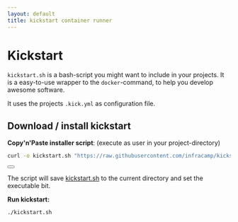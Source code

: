 ```yaml
---
layout: default
title: kickstart container runner
---
```

# Kickstart

`kickstart.sh` is a bash-script you might want to include in your projects. It is
a easy-to-use wrapper to the `docker`-command, to help you develop awesome software.

It uses the projects `.kick.yml` as configuration file.

## Download / install kickstart

**Copy'n'Paste installer script**: (execute as user in your project-directory)

```bash
curl -o kickstart.sh "https://raw.githubusercontent.com/infracamp/kickstart/master/dist/kickstart.sh" && chmod +x kickstart.sh
```
<p id="kickstart-code" style="display:none">
curl -o kickstart.sh "https://raw.githubusercontent.com/infracamp/kickstart/master/dist/kickstart.sh" && chmod +x kickstart.sh
</p>

<button id="kickstart-code-copy" class="btn btn-primary" title="Copy code to clipboard">
    <i class="fas fa-copy"></i>
</button>
<link rel="import" href="/component/copy-paste.html">

The script will save [kickstart.sh](https://raw.githubusercontent.com/infracamp/kickstart/master/dist/kickstart.sh) to the
current directory and set the executable bit.

**Run kickstart:**
```bash
./kickstart.sh
```
